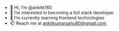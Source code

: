 - 👋 Hi, I’m @ankitk160
- 👀 I’m interested in becoming a full stack developer
- 🌱 I’m currently learning frontend technologies
- 📫 Reach me at ankitkumarsahu60@gmail.com

<!---
ankitk160/ankitk160 is a ✨ special ✨ repository because its `README.md` (this file) appears on your GitHub profile.
You can click the Preview link to take a look at your changes.
--->
